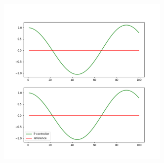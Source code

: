 ![Alt text](https://github.com/rish2911/Udacity_self_driving_cars/blob/main/outputs/P_controller_output.png "Optional title")
